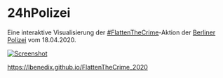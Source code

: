 24hPolizei
==========

Eine interaktive Visualisierung der [#FlattenTheCrime](https://twitter.com/hashtag/FlattenTheCrime)-Aktion der [Berliner Polizei](https://twitter.com/PolizeiBerlin_E) vom 18.04.2020.


<a href="https://lbenedix.github.io/FlattenTheeCrime_2020">![Screenshot](https://lbenedix.github.io/FlattenTheCrime_2020/karte.png)</a>

https://lbenedix.github.io/FlattenTheCrime_2020
